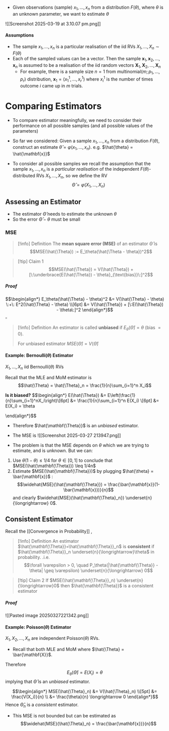 - Given observations (sample) $x_1,...,x_n$ from a distribution $F(\theta)$, where $\theta$ is an unknown parameter, we want to estimate $\theta$

![[Screenshot 2025-03-19 at 3.10.07 pm.png]]

#### Assumptions
- The sample $x_1,...,x_n$ is a particular realisation of the iid RVs $X_1,...,X_n \sim F(\theta)$
- Each of the sampled values can be a vector. Then the sample $\mathbf{x}_1,\mathbf{x}_2,...,\mathbf{x}_n$ is assumed to be a realisation of the iid random vectors $\mathbf{X}_1,\mathbf{X}_2,...,\mathbf{X}_n$ 
	- For example, there is a sample size $n=1$ from $\text{multinomial}(m;p_1,...,p_r)$ distribution, $\mathbf{x}_1 = (x_1^1,...,x_r^1)$ where $x_i^1$ is the number of times outcome $i$ came up in $m$ trials.


# Comparing Estimators

- To compare estimator meaningfully, we need to consider their performance on all possible samples (and all possible values of the parameters)

- So far we considered: Given a sample $x_1,...,x_n$ from a distribution $F(\theta)$, construct an estimate $\hat{\theta}= \varphi(x_1,...,x_n)$. e.g. $\hat{\theta} = \hat{\mathbf{x}}$

- To consider all possible samples we recall the assumption that the sample $x_1,...,x_n$ is a *particular realisation* of the independent $F(\theta)$-distributed RVs $X_1,...,X_n$, so we define the RV
$$\hat{\Theta} = \varphi(X_1,...,X_n)\tag{estimator}$$

## Assessing an Estimator

- The estimator $\hat{\Theta}$ needs to estimate the unknown $\theta$
- So the error $\hat{\Theta} - \theta$ must be small

### MSE
>[!info] Definition
>The **mean square error (MSE)** of an estimator $\hat{\Theta}$ is 
>$$MSE(\hat{\Theta}) := E_\theta(\hat{\Theta - \theta})^2$$

>[!tip] Claim 1
>$$MSE(\hat{\Theta}) = V(\hat{\Theta}) + [\:\underbrace{E(\hat{\Theta}) - \theta}_{\text{bias}}\:]^2$$
##### Proof
$$\begin{align*}
E_\theta(\hat{\Theta} - \theta)^2 &= V(\hat{\Theta} - \theta) \:+\: E^2(\hat{\Theta} - \theta) \\[6pt]
&= V(\hat{\Theta}) + [\:E(\hat{\Theta}) - \theta\:]^2
\end{align*}$$ $\square$


>[!info] Definition
>An estimator is called **unbiased** if $E_\theta(\hat{\Theta}) = \theta$ (bias $= 0$).
>
>For unbiased estimator $MSE(\hat{\Theta}) = V(\hat{\Theta})$ 


#### Example: Bernoulli$(\theta)$ Estimator

$X_1,...,X_n$ iid  $\text{Bernoulli}(\theta)$ RVs

Recall that the MLE and MoM estimator is
$$\hat{\Theta} = \hat{\Theta}_n = \frac{1}{n}\sum_{i=1}^n X_i$$

**Is it biased?**
$$\begin{align*}
E(\hat{\Theta}) &= E\left(\frac{1}{n}\sum_{i=1}^nX_i\right)\\[6pt]
&= \frac{1}{n}\sum_{i=1}^n E(X_i) \\[6pt]
&= E(X_i) = \theta

\end{align*}$$
- Therefore $\hat{\mathbf{\Theta}}$ is an *unbiased* estimator.
- The MSE is
![[Screenshot 2025-03-27 213947.png]]

- The problem is that the MSE depends on $\theta$ which we are trying to estimate, and is unknown. But we can:
1. Use $\theta(1-\theta) \leq 1/4$ for $\theta \in [0,1]$ to conclude that $MSE(\hat{\mathbf{\Theta}}) \leq 1/4n$ 
2. Estimate $MSE(\hat{\mathbf{\Theta}})$ by plugging $\hat{\theta} = \bar{\mathbf{x}}$ :
$$\widehat{MSE}(\hat{\mathbf{\Theta}}) = \frac{\bar{\mathbf{x}}(1-\bar{\mathbf{x}})}{n}$$
	and clearly $\widehat{MSE}(\hat{\mathbf{\Theta}_n}) \underset{n}{\longrightarrow} 0$.


## Consistent Estimator

Recall the [[Convergence in Probability]] ,

>[!info] Definition
>An estimator $\hat{\mathbf{\Theta}}=\hat{\mathbf{\Theta}}_n$ is **consistent** if $\hat{\mathbf{\Theta}}_n \underset{n}{\longrightarrow}\theta$ in probability. .i.e.
>$$\forall \varepsilon > 0, \quad P_\theta(|\hat{\mathbf{\Theta}} - \theta| \geq \varepsilon) \underset{n}{\longrightarrow} 0$$

>[!tip] Claim 2 
>If $MSE(\hat{\mathbf{\Theta}}_n) \underset{n}{\longrightarrow}0$ then $\hat{\mathbf{\Theta}}$ is a consistent estimator
##### Proof

![[Pasted image 20250327221342.png]]

#### Example: Poisson$(\theta)$ Estimator

$X_1,X_2,...,X_n$ are independent $\text{Poisson}(\theta)$ RVs.

- Recall that both MLE and MoM where $\hat{\Theta} = \bar{\mathbf{X}}$.

Therefore 
$$E_\theta(\hat{\Theta}) = E(X_i) = \theta$$
implying that $\hat{\Theta}$ is an *unbiased* estimator.

$$\begin{align*}
MSE(\hat{\Theta}_n) &= V(\hat{\Theta}_n) \\[5pt]
&= \frac{V(X_i)}{n} \\
&= \frac{\theta}{n} \longrightarrow 0
\end{align*}$$
Hence $\hat{\Theta}_n$ is a *consistent* estimator.

- This MSE is not bounded but can be estimated as 
$$\widehat{MSE}(\hat{\Theta}_n) = \frac{\bar{\mathbf{x}}}{n}$$

